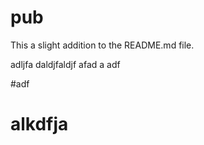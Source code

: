 # pub

This a slight addition to the README.md file.


adljfa daldjfaldjf
afad 
a
adf 


#adf 

alkdfja
====
